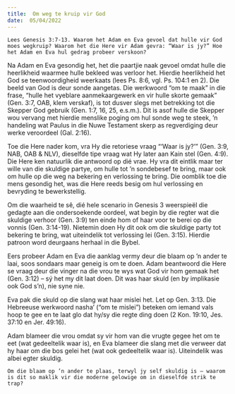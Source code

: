 ```yaml
---
title:  Om weg te kruip vir God
date:  05/04/2022
---
```


`Lees Genesis 3:7-13. Waarom het Adam en Eva gevoel dat hulle vir God moes wegkruip? Waarom het die Here vir Adam gevra: “Waar is jy?” Hoe het Adam en Eva hul gedrag probeer verskoon?`

Na Adam en Eva gesondig het, het die paartjie naak gevoel omdat hulle die heerlikheid waarmee hulle bekleed was verloor het. Hierdie heerlikheid het God se teenwoordigheid weerkaats (lees Ps. 8:6, vgl. Ps. 104:1 en 2). Die beeld van God is deur sonde aangetas. Die werkwoord “om te maak” in die frase, “hulle het vyeblare aanmekaargewerk en vir hulle skorte gemaak” (Gen. 3:7, OAB, klem verskaf), is tot dusver slegs met betrekking tot die Skepper God gebruik (Gen. 1:7, 16, 25, e.s.m.). Dit is asof hulle die Skepper wou vervang met hierdie menslike poging om hul sonde weg te steek, ’n handeling wat Paulus in die Nuwe Testament skerp as regverdiging deur werke veroordeel (Gal. 2:16).

Toe die Here nader kom, vra Hy die retoriese vraag “‘Waar is jy?’” (Gen. 3:9, NAB, OAB & NLV), dieselfde tipe vraag wat Hy later aan Kain stel (Gen. 4:9). Die Here ken natuurlik die antwoord op dié vrae. Hy vra dit eintlik maar ter wille van die skuldige partye, om hulle tot ’n sondebesef te bring, maar ook om hulle op die weg na bekering en verlossing te bring. Die oomblik toe die mens gesondig het, was die Here reeds besig om hul verlossing en bevryding te bewerkstellig.

Om die waarheid te sê, dié hele scenario in Genesis 3 weerspieël die gedagte aan die ondersoekende oordeel, wat begin by die regter wat die skuldige verhoor (Gen. 3:9) ten einde hom of haar voor te berei op die vonnis (Gen. 3:14-19). Nietemin doen Hy dit ook om die skuldige party tot bekering te bring, wat uiteindelik tot verlossing lei (Gen. 3:15). Hierdie patroon word deurgaans herhaal in die Bybel.

Eers probeer Adam en Eva die aanklag vermy deur die blaam op ’n ander te laai, soos sondaars maar geneig is om te doen. Adam beantwoord die Here se vraag deur die vinger na die vrou te wys wat God vir hom gemaak het (Gen. 3:12) – sý het my dit laat doen. Dit was haar skuld (en by implikasie ook God s’n), nie syne nie.

Eva pak die skuld op die slang wat haar mislei het. Let op Gen. 3:13. Die Hebreeuse werkwoord nasha’ (“om te mislei”) beteken om iemand vals hoop te gee en te laat glo dat hy/sy die regte ding doen (2 Kon. 19:10, Jes. 37:10 en Jer. 49:16).

Adam blameer die vrou omdat sy vir hom van die vrugte gegee het om te eet (wat gedeeltelik waar is), en Eva blameer die slang met die verweer dat hy haar om die bos gelei het (wat ook gedeeltelik waar is). Uiteindelik was albei egter skuldig.

`Om die blaam op ’n ander te plaas, terwyl jy self skuldig is – waarom is dit so maklik vir die moderne gelowige om in dieselfde strik te trap?`